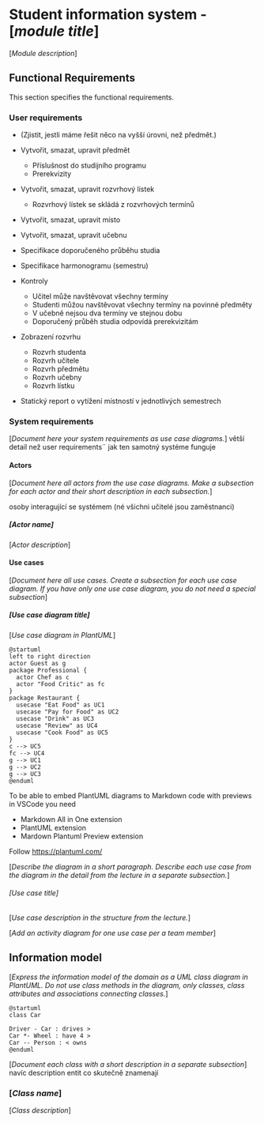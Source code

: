 # Student information system - [*module title*]

[*Module description*]

## Functional Requirements

This section specifies the functional requirements.

### User requirements

- (Zjistit, jestli máme řešit něco na vyšší úrovni, než předmět.)
- Vytvořit, smazat, upravit předmět
  - Příslušnost do studijního programu
  - Prerekvizity
- Vytvořit, smazat, upravit rozvrhový lístek
  - Rozvrhový lístek se skládá z rozvrhových termínů

- Vytvořit, smazat, upravit místo
- Vytvořit, smazat, upravit učebnu

- Specifikace doporučeného průběhu studia

- Specifikace harmonogramu (semestru)

- Kontroly
  - Učitel může navštěvovat všechny termíny
  - Studenti můžou navštěvovat všechny termíny na povinné předměty
  - V učebně nejsou dva termíny ve stejnou dobu
  - Doporučený průběh studia odpovídá prerekvizitám

- Zobrazení rozvrhu
  - Rozvrh studenta
  - Rozvrh učitele
  - Rozvrh předmětu
  - Rozvrh učebny
  - Rozvrh lístku

- Statický report o vytížení místností v jednotlivých semestrech

### System requirements

[*Document here your system requirements as use case diagrams.*]
větší detail než user requirements¨
jak ten samotný systéme funguje 


#### Actors

[*Document here all actors from the use case diagrams. Make a subsection for each actor and their short description in each subsection.*]

osoby interagující se systémem 
(né všichni učitelé jsou zaměstnanci)


##### [*Actor name*]

[*Actor description*]

#### Use cases

[*Document here all use cases. Create a subsection for each use case diagram. If you have only one use case diagram, you do not need a special subsection*]

##### [*Use case diagram title*]

[*Use case diagram in PlantUML*]

```plantuml
@startuml
left to right direction
actor Guest as g
package Professional {
  actor Chef as c
  actor "Food Critic" as fc
}
package Restaurant {
  usecase "Eat Food" as UC1
  usecase "Pay for Food" as UC2
  usecase "Drink" as UC3
  usecase "Review" as UC4
  usecase "Cook Food" as UC5
}
c --> UC5
fc --> UC4
g --> UC1
g --> UC2
g --> UC3
@enduml
```

To be able to embed PlantUML diagrams to Markdown code with previews in VSCode you need
* Markdown All in One extension
* PlantUML extension
* Mardown Plantuml Preview extension

Follow https://plantuml.com/

[*Describe the diagram in a short paragraph. Describe each use case from the diagram in the detail from the lecture in a separate subsection.*]

###### [*Use case title*]

[*Use case description in the structure from the lecture.*]

[*Add an activity diagram for one use case per a team member*]

## Information model

[*Express the information model of the domain as a UML class diagram in PlantUML. Do not use class methods in the diagram, only classes, class attributes and associations connecting classes.*]

```plantuml
@startuml
class Car

Driver - Car : drives >
Car *- Wheel : have 4 >
Car -- Person : < owns
@enduml
```

[*Document each class with a short description in a separate subsection*]
navíc description entit co skutečně znamenají
### [*Class name*]

[*Class description*]
